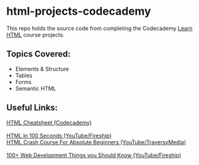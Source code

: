 # html-projects-codecademy

This repo holds the source code from completing the Codecademy [Learn HTML](https://www.codecademy.com/learn/learn-html) course projects.

## Topics Covered:

- Elements & Structure
- Tables
- Forms
- Semantic HTML

## Useful Links:
[HTML Cheatsheet (Codecademy)](https://www.codecademy.com/learn/learn-html/modules/learn-html-elements/cheatsheet)
<br>
<br>
[HTML in 100 Seconds (YouTube/Fireship)](https://www.youtube.com/watch?v=ok-plXXHlWw)
<br>
[HTML Crash Course For Absolute Beginners (YouTube/TraversyMedia)](https://www.youtube.com/watch?v=UB1O30fR-EE)
<br>
<br>
[100+ Web Development Things you Should Know (YouTube/Fireship)](https://www.youtube.com/watch?v=erEgovG9WBs)
<br>
<br>
